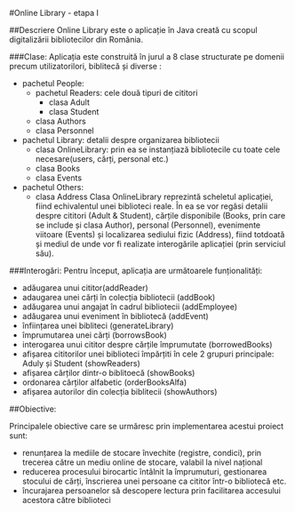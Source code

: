 #Online Library - etapa I

##Descriere
 Online Library este o aplicație în Java creată cu scopul digitalizării bibliotecilor din România. 
 
###Clase:
 Aplicația este construită în jurul a 8 clase structurate pe domenii precum utilizatorilori, biblitecă și diverse :
 - pachetul People:
      - pachetul Readers: cele două tipuri de cititori
         - clasa Adult
         - clasa Student
      - clasa Authors
      - clasa Personnel
 - pachetul Library: detalii despre organizarea bibliotecii
      - clasa OnlineLibrary: prin ea se instanțiază bibliotecile cu toate cele necesare(users, cărți, personal etc.)
      - clasa Books
      - clasa Events
 - pachetul Others:
      - clasa Address
 Clasa OnlineLibrary reprezintă scheletul aplicației, fiind echivalentul unei biblioteci reale. În ea se vor regăsi detalii despre cititori (Adult & Student), cărțile disponibile (Books, prin care se include și clasa Author), personal (Personnel), evenimente viitoare (Events) și localizarea sediului fizic (Address), fiind totdoată și mediul de unde vor fi realizate interogările aplicației (prin serviciul său). 
 
###Interogări:
 Pentru început, aplicația are următoarele funționalități:
 - adăugarea unui cititor(addReader)
 - adaugarea unei cărți în colecția bibliotecii (addBook)
 - adăugarea unui angajat în cadrul bibliotecii (addEmployee)
 - adăugarea unui eveniment în bibliotecă (addEvent)
 - înființarea unei bibliteci (generateLibrary)
 - împrumutarea unei cărți (borrowsBook)
 - interogarea unui cititor despre cărțile împrumutate (borrowedBooks)
 - afișarea cititorilor unei biblioteci împărțiti în cele 2 grupuri principale: Aduly și Student (showReaders)
 - afișarea cărților dintr-o biblitoecă (showBooks)
 - ordonarea cărților alfabetic (orderBooksAlfa)
 - afișarea autorilor din colecția biblitecii (showAuthors)  
 
##Obiective:

Principalele obiective care se urmăresc prin implementarea acestui proiect sunt:
 - renunțarea la mediile de stocare învechite (registre, condici), prin trecerea către un mediu online de stocare, valabil la nivel național
 - reducerea procesului birocartic întâlnit la împrumuturi, gestionarea stocului de cărți, înscrierea unei persoane ca cititor într-o bibliotecă etc.
 - încurajarea persoanelor să descopere lectura prin facilitarea accesului acestora către biblioteci
